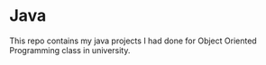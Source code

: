 # Java
This repo contains my java projects I had done for Object Oriented Programming class in university. 

